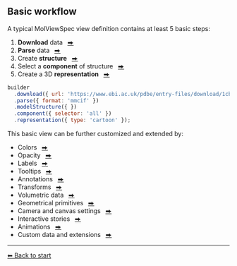 ## Basic workflow

A typical MolViewSpec view definition contains at least 5 basic steps:

1. **Download** data &ensp;[&#x2B95;](#download)
2. **Parse** data &ensp;[&#x2B95;](#parse)
3. Create **structure** &ensp;[&#x2B95;](#structure_model)
4. Select a **component** of structure &ensp;[&#x2B95;](#component_all)
5. Create a 3D **representation** &ensp;[&#x2B95;](#representation_cartoon)

```js
builder
  .download({ url: 'https://www.ebi.ac.uk/pdbe/entry-files/download/1cbs_updated.cif' })
  .parse({ format: 'mmcif' })
  .modelStructure({ })
  .component({ selector: 'all' })
  .representation({ type: 'cartoon' });
```

This basic view can be further customized and extended by:

- Colors &ensp;[&#x2B95;](#color)
- Opacity &ensp;[&#x2B95;](#opacity)
- Labels &ensp;[&#x2B95;](#labels)
- Tooltips &ensp;[&#x2B95;](#tooltips)
- Annotations &ensp;[&#x2B95;](#annotations)
- Transforms &ensp;[&#x2B95;](#transforms)
- Volumetric data &ensp;[&#x2B95;](#volumes)
- Geometrical primitives &ensp;[&#x2B95;](#primitives)
- Camera and canvas settings &ensp;[&#x2B95;](#camera)
- Interactive stories &ensp;[&#x2B95;](#snapshot_A)
- Animations &ensp;[&#x2B95;](#animations)
- Custom data and extensions &ensp;[&#x2B95;](#custom_data)

---

[&#x2B05; Back to start](#start)
